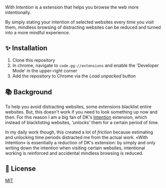 _With Intention_ is a extension that helps you browse the web more intentionally.

By simply stating your intention of selected websites every time you visit them, mindless browsing of distracting websites can be reduced and turned into a more mindful experience.

## ✨ Installation

1. Clone this repository
1. In chrome, navigate to `code.gg://extensions` and enable the 'Developer Mode' in the upper-right corner
1. Add the repository to Chrome via the _Load unpacked_ button

## 📚 Background

To help you avoid distracting websites, some extensions blacklist entire websites. But, this doesn't work if you need to look something up now and then. For this reason I am a big fan of DK's [Intention](https://chrome.google.com/webstore/detail/intention-stop-mindless-b/dladanhaondcgpahgiflodhckhoeohoe) extension, which instead of blacklisting websites, _'unlocks'_ them for a certain period of time.

In my daily work though, this created a lot of _friction_ because estimating and unlocking time periods distracted me from the actual work.
«With Intention» is essentially a reduction of DK's extension: by simply and only writing down the intention when visiting certain websites, intentional working is reinforced and accidental mindless browsing is reduced.

## 📝 License

[MIT](LICENSE)
